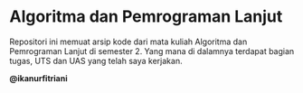 # Algoritma dan Pemrograman Lanjut
Repositori ini memuat arsip kode dari mata kuliah Algoritma dan Pemrograman Lanjut di semester 2. Yang mana di dalamnya terdapat bagian tugas, UTS dan UAS yang telah saya kerjakan.

**@ikanurfitriani**

